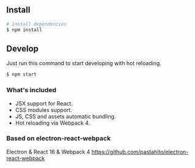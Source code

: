 ## Install
``` bash
# Install dependencies
$ npm install
```

## Develop
Just run this command to start developing with hot reloading.
``` bash
$ npm start
```

### What's included
- JSX support for React.
- CSS modules support.
- JS, CSS and assets automatic bundling.
- Hot reloading via Webpack 4.

### Based on electron-react-webpack
Electron & React 16 & Webpack 4
https://github.com/pastahito/electron-react-webpack
